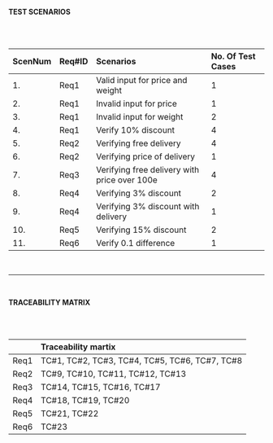 **TEST SCENARIOS**

<br>
<br>

|ScenNum|Req#ID|Scenarios|No. Of Test Cases|
| :- | :- | :- | :- |
|1\.|Req1|Valid input for price and weight|1|
|2\.|Req1|Invalid input for price|1|
|3\.|Req1|Invalid input for weight|2|
|4\.|Req1|Verify 10% discount|4|
|5\.|Req2|Verifying free delivery|4|
|6\.|Req2|Verifying price of delivery|1|
|7\.|Req3|Verifying free delivery with price over 100e|4|
|8\.|Req4|Verifying 3% discount|2|
|9\.|Req4|Verifying 3% discount with delivery|1|
|10\.|Req5|Verifying 15% discount|2|
|11\.|Req6|Verify 0.1 difference|1|


<br>

<hr>

<br>

**TRACEABILITY MATRIX**

<br>
<br>

||Traceability martix|
| :- | :- |
|Req1|TC#1, TC#2, TC#3, TC#4, TC#5, TC#6, TC#7, TC#8|
|Req2|TC#9, TC#10, TC#11, TC#12, TC#13|
|Req3|TC#14, TC#15, TC#16, TC#17|
|Req4|TC#18, TC#19, TC#20|
|Req5|TC#21, TC#22|
|Req6|TC#23|

<br>
<br>
